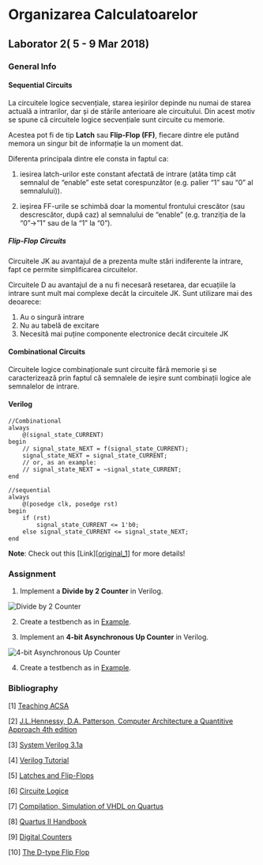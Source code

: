 # Organizarea Calculatoarelor

## Laborator 2( 5 - 9 Mar 2018) 


### General Info 

#### Sequential Circuits

La circuitele logice secvențiale, starea ieșirilor depinde nu numai de starea actuală a intrarilor, dar și de stările anterioare ale circuitului. Din acest motiv se spune că circuitele logice secvențiale sunt circuite cu memorie.

Acestea pot fi de tip **Latch** sau **Flip-Flop (FF)**, fiecare dintre ele putând memora un singur bit de informație la un moment dat.

Diferenta principala dintre ele consta in faptul ca:

1. iesirea latch-urilor este constant afectată de intrare (atâta timp cât semnalul de “enable” este setat corespunzător (e.g. palier “1” sau “0” al semnalului)).

2. ieșirea FF-urile se schimbă doar la momentul frontului crescător (sau descrescător, după caz) al semnalului de “enable” (e.g. tranziția de la “0”->”1” sau de la “1” la “0”).

##### Flip-Flop Circuits

Circuitele JK au avantajul de a prezenta multe stări indiferente la intrare, fapt ce permite simplificarea circuitelor.

Circuitele D au avantajul de a nu fi necesară resetarea, dar ecuațiile la intrare sunt mult mai complexe decât la circuitele JK. Sunt utilizare mai des deoarece:

1. Au o singură intrare
2. Nu au tabelă de excitare
3. Necesită mai puține componente electronice decât circuitele JK

#### Combinational Circuits

Circuitele logice combinaționale sunt circuite fără memorie și se caracterizează prin faptul că semnalele de ieșire sunt combinații logice ale semnalelor de intrare.

#### Verilog

```
//Combinational
always 
	@(signal_state_CURRENT) 
begin 
	// signal_state_NEXT = f(signal_state_CURRENT); 
	signal_state_NEXT = signal_state_CURRENT; 
	// or, as an example: 
	// signal_state_NEXT = ~signal_state_CURRENT; 
end
```

```
//sequential
always 
	@(posedge clk, posedge rst) 
begin 
	if (rst) 
		signal_state_CURRENT <= 1'b0; 
	else signal_state_CURRENT <= signal_state_NEXT; 
end
```

**Note**: Check out this [Link][[original_1]] for more details!


### Assignment

1. Implement a **Divide by 2 Counter** in Verilog.

![Divide by 2 Counter][img_1]

2. Create a testbench as in [Example][code_1].

3. Implement an **4-bit Asynchronous Up Counter** in Verilog.

![4-bit Asynchronous Up Counter][img_2]

4. Create a testbench as in [Example][code_1].


### Bibliography
[1] [Teaching ACSA](http://www.acsa.upt.ro/teaching/AC/)

[2] [J.L.Hennessy, D.A. Patterson, Computer Architecture a Quantitive Approach 4th edition](https://ia600208.us.archive.org/12/items/ComputerArchitectureAQuantitativeApproach4thEditionJohnLHennessyDavidAPatterson/Computer_Architecture_A_Quantitative_Approach_4th_Edition_John_L_Hennessy_David_A_Patterson.pdf)

[3] [System Verilog 3.1a](http://www.ece.uah.edu/~gaede/cpe526/SystemVerilog_3.1a.pdf)

[4] [Verilog Tutorial](http://www.asic-world.com/verilog/veritut.html)

[5] [Latches and Flip-Flops](http://www.cs.ucr.edu/~ehwang/courses/cs120b/flipflops.pdf)

[6] [Circuite Logice](https://mail.uaic.ro/~gasner/FI2_Arhitectura_Calculatoarelor/02_09_Circuite_logice_Analiza_secvential.pdf)

[7] [Compilation, Simulation of VHDL on Quartus](https://www.youtube.com/watch?v=u_fTkeIqe-Q&feature=youtu.be&t=687)

[8] [Quartus II Handbook](https://www.altera.com/content/dam/altera-www/global/en_US/pdfs/literature/hb/qts/qts_qii5v1.pdf)

[9] [Digital Counters](http://www.learnabout-electronics.org/Digital/dig56.php)

[10] [The D-type Flip Flop](https://www.electronics-tutorials.ws/sequential/seq_4.html)

[code_1]: https://github.com/ardeleanasm/teaching/blob/master/OC/templates/d_ff_tb.v

[original_1]: https://drive.google.com/open?id=10vYuaZuveKRsyXlc-t2sg79pO8SulvTJ



[img_1]: https://raw.githubusercontent.com/ardeleanasm/teaching/master/OC/lab2/divide_by_two_counter.png

[img_2]:https://raw.githubusercontent.com/ardeleanasm/teaching/master/OC/lab2/4_bit_async_counter.png
